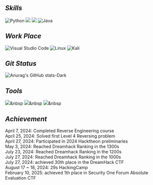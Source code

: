 ## _Skills_


 ![Python](https://img.shields.io/badge/python-3670A0?style=for-the-badge&logo=python&logoColor=ffdd54)
 <img src="https://img.shields.io/badge/c-F2CB61?style=for-the-badge&logo=c&logoColor=white">
 <img src="https://img.shields.io/badge/assembly-8C8C8C?style=for-the-badge&logo=assemblyscript&logoColor=white">
 ![Java](https://img.shields.io/badge/java-%23ED8B00.svg?style=for-the-badge&logo=openjdk&logoColor=white)


## _Work Place_
 
 ![Visual Studio Code](https://img.shields.io/badge/Visual%20Studio%20Code-0078d7.svg?style=for-the-badge&logo=visual-studio-code&logoColor=white)
 ![Linux](https://img.shields.io/badge/Linux-FCC624?style=for-the-badge&logo=linux&logoColor=black)
 ![Kali](https://img.shields.io/badge/Kali-268BEE?style=for-the-badge&logo=kalilinux&logoColor=white)

## _Git Status_


 ![Anurag's GitHub stats-Dark](https://github-readme-stats.vercel.app/api?username=dltowls000&show_icons=true&theme=dark#gh-dark-mode-only)


## _Tools_
  <img src="https://img.shields.io/badge/git-F05033.svg?style=for-the-badge&logo=git&logoColor=white" />&nbsp
  <img src="https://img.shields.io/badge/github-181717.svg?style=for-the-badge&logo=github&logoColor=white" />&nbsp
  <img src="https://img.shields.io/badge/Notion-F3F3F3.svg?style=for-the-badge&logo=notion&logoColor=black" />&nbsp


## _Achievement_

April 7, 2024: Completed Reverse Engineering course  
April 25, 2024: Solved first Level 4 Reversing problem  
April 27, 2024: Participated in 2024 Hacktheon preliminaries  
May 3, 2024: Reached Dreamhack Ranking in the 1300s  
July 23, 2024: Reached Dreamhack Ranking in the 1200s  
July 27, 2024: Reached Dreamhack Ranking in the 1000s    
July 27, 2024: achieved 30th place in the DreamHack CTF  
August 17 ~ 18, 2024: 29s HackingCamp  
February 10, 2025: achieved 1th place in Security One Forum Absolute Evaluation CTF

